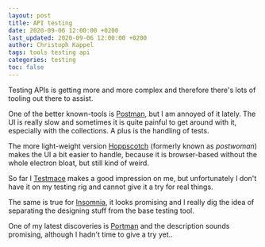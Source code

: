 ```yaml
---
layout: post
title: API testing
date: 2020-09-06 12:00:00 +0200
last_updated: 2020-09-06 12:00:00 +0200
author: Christoph Kappel
tags: tools testing api
categories: testing
toc: false
---
```

Testing APIs is getting more and more complex and therefore there's lots of tooling out there to
assist.

One of the better known-tools is [Postman][1], but I am annoyed of it lately.
The UI is really slow and sometimes it is quite painful to get around with it, especially with the
collections. A plus is the handling of tests.

The more light-weight version [Hoppscotch][2] (formerly known as *postwoman*) makes the UI a bit
easier to handle, because it is browser-based without the whole electron bloat, but still kind of
weird.

So far I [Testmace][3] makes a good impression on me, but unfortunately I don't have it on my
testing rig and cannot give it a try for real things.

The same is true for [Insomnia][4], it looks promising and I really dig the idea of separating the
designing stuff from the base testing tool.

One of my latest discoveries is [Portman][5] and the description sounds promising, although I hadn't
time to give a try yet..

[1]: https://www.postman.com/
[2]: https://hoppscotch.io/
[3]: https://testmace.com/
[4]: https://insomnia.rest/
[5]: https://blog.apideck.com/announcing-portman